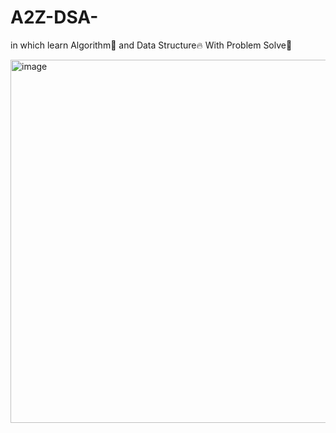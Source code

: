 # A2Z-DSA-
in which learn Algorithm🚀 and Data Structure🔥 With Problem Solve🎲

<img width="581" alt="image" src="https://github.com/user-attachments/assets/e57bf1a5-aaa5-49b3-8899-165635bb3ed1">
